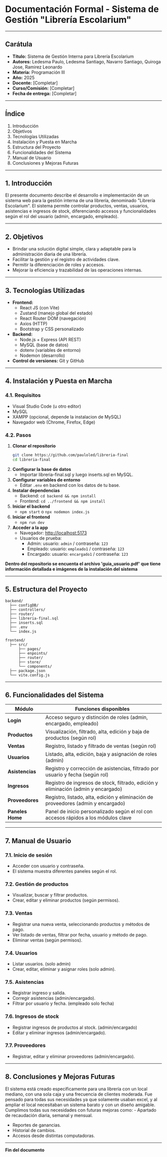 
# Documentación Formal - Sistema de Gestión "Librería Escolarium"

---

## Carátula

- **Título:** Sistema de Gestión Interna para Librería Escolarium
- **Autores:** Ledesma Paulo, Ledesma Santiago, Navarro Santiago, Quiroga Jose, Ramirez Leonardo
- **Materia:** Programación III
- **Año:** 2025
- **Docente:** [Completar]
- **Curso/Comisión:** [Completar]
- **Fecha de entrega:** [Completar]

---

## Índice

1. Introducción
2. Objetivos
3. Tecnologías Utilizadas
4. Instalación y Puesta en Marcha
5. Estructura del Proyecto
6. Funcionalidades del Sistema
7. Manual de Usuario
8. Conclusiones y Mejoras Futuras

---

## 1. Introducción

El presente documento describe el desarrollo e implementación de un sistema web para la gestión interna de una librería, denominado "Librería Escolarium". El sistema permite controlar productos, ventas, usuarios, asistencias e ingresos de stock, diferenciando accesos y funcionalidades según el rol del usuario (admin, encargado, empleado).

---

## 2. Objetivos

- Brindar una solución digital simple, clara y adaptable para la administración diaria de una librería.
- Facilitar la gestión y el registro de actividades clave.
- Permitir la diferenciación de roles y accesos.
- Mejorar la eficiencia y trazabilidad de las operaciones internas.

---

## 3. Tecnologías Utilizadas

- **Frontend:**
  - React JS (con Vite)
  - Zustand (manejo global del estado)
  - React Router DOM (navegación)
  - Axios (HTTP)
  - Bootstrap y CSS personalizado
- **Backend:**
  - Node.js + Express (API REST)
  - MySQL (base de datos)
  - dotenv (variables de entorno)
  - Nodemon (desarrollo)
- **Control de versiones:** Git y GitHub

---

## 4. Instalación y Puesta en Marcha

### 4.1. Requisitos

- Visual Studio Code (u otro editor)
- MySQL
- XAMPP (opcional, depende la instalacion de MySQL)
- Navegador web (Chrome, Firefox, Edge)

### 4.2. Pasos

1. **Clonar el repositorio**
    ```bash
    git clone https://github.com/pauloled/libreria-final
    cd libreria-final
    ```
2. **Configurar la base de datos**
    - Importar libreria-final.sql y luego inserts.sql en MySQL.
3. **Configurar variables de entorno**
    - Editar `.env` en backend con los datos de tu base.
4. **Instalar dependencias**
    - Backend: `cd backend && npm install`
    - Frontend: `cd ../frontend && npm install`
5. **Iniciar el backend**
    - `npm start` o `npx nodemon index.js`
6. **Iniciar el frontend**
    - `npm run dev`
7. **Acceder a la app**
    - Navegador: [http://localhost:5173](http://localhost:5173)
    - Usuarios de prueba:
      - Admin: usuario: `admin` / contraseña: `123`
      - Empleado: usuario: `empleado1` / contraseña: `123`
      - Encargado: usuario: `encargado1` / contraseña: `123`

**Dentro del repositorio se encuenta el archivo 'guia_usuario.pdf' que tiene información detallada e imágenes de la instalación del sistema**

---

## 5. Estructura del Proyecto

```
backend/
  ├── configDB/
  ├── controllers/
  ├── router/
  ├── libreria-final.sql
  ├── inserts.sql
  ├── .env
  └── index.js

frontend/
  ├── src/
      ├── pages/
      ├── enpoints/
      ├── router/
      ├── store/
      └── components/
  ├── package.json
  └── vite.config.js
```

---

## 6. Funcionalidades del Sistema

| Módulo         | Funciones disponibles                                                                |
|----------------|--------------------------------------------------------------------------------------|
| **Login**      | Acceso seguro y distinción de roles (admin, encargado, empleado)                     |
| **Productos**  | Visualización, filtrado, alta, edición y baja de productos (según rol)               |
| **Ventas**     | Registro, listado y filtrado de ventas  (según rol)                                  |
| **Usuarios**   | Listado, alta, edición, baja y asignación de roles (admin)                           |
| **Asistencias** | Registro y corrección de asistencias, filtrado por usuario y fecha (según rol)      |
| **Ingresos**   | Registro de ingresos de stock, filtrado, edición y eliminación (admin y encargado)   |
| **Proveedores** | Registro, listado, alta, edición y eliminación de proveedores (admin y encargado)   |
| **Paneles Home** | Panel de inicio personalizado según el rol con accesos rápidos a los módulos clave |

---

## 7. Manual de Usuario

### 7.1. Inicio de sesión

- Acceder con usuario y contraseña.
- El sistema muestra diferentes paneles según el rol.

### 7.2. Gestión de productos

- Visualizar, buscar y filtrar productos.
- Crear, editar y eliminar productos (según permisos).

### 7.3. Ventas

- Registrar una nueva venta, seleccionando productos y métodos de pago.
- Ver listado de ventas, filtrar por fecha, usuario y método de pago.
- Eliminar ventas (según permisos).

### 7.4. Usuarios

- Listar usuarios. (solo admin)
- Crear, editar, eliminar y asignar roles (solo admin).

### 7.5. Asistencias

- Registrar ingreso y salida.
- Corregir asistencias (admin/encargado).
- Filtrar por usuario y fecha. (empleado solo fecha)

### 7.6. Ingresos de stock

- Registrar ingresos de productos al stock. (admin/encargado)
- Editar y eliminar ingresos (admin/encargado).

### 7.7. Proveedores

- Registrar, editar y eliminar proveedores (admin/encargado).

---

## 8. Conclusiones y Mejoras Futuras

El sistema está creado especificamente para una librería con un local mediano, con una sola caja y una frecuencia de clientes moderada. Fue pensado para todas sus necesidades ya que solamente usaban excel, y al ampliar el local necesitaban un sistema barato y con un diseño amigable. Cumplimos todas sus necesidades con futuras mejoras como:  - Apartado de recaudación diaria, semanal y mensual.
- Reportes de ganancias.
- Historial de cambios.
- Accesos desde distintas computadoras.

---

**Fin del documento**
